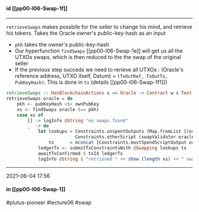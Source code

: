 #### id [[pp00-l06-Swap-1f]]
---
`retrieveSwaps` makes possbile for the seller to change his mind, and retrieve his tokens. Takes the Oracle owner's public-key-hash as an input
-   `pkh` takes the owner's public-key-hash
-   Our hyperfunction `findSwaps`  [[pp00-l06-Swap-1e]] will get us all the UTXOs swaps, which is then reduced to the the swap of the original seller
-   If the previous step succeds we need to rerieve all UTXOs : (Oracle's reference address, UTXO itself, Datum) = `(TxOutRef, TxOutTx, PubKeyHash)`. This is done in `tx` (details [[pp00-l06-Swap-1f1]])



```haskell
retrieveSwaps :: HasBlockchainActions s => Oracle -> Contract w s Text ()
retrieveSwaps oracle = do
    pkh <- pubKeyHash <$> ownPubKey
    xs <- findSwaps oracle (== pkh)
    case xs of
        [] -> logInfo @String "no swaps found"
        _  -> do
            let lookups = Constraints.unspentOutputs (Map.fromList [(oref, o) | (oref, o, _) <- xs]) <>
                          Constraints.otherScript (swapValidator oracle)
                tx      = mconcat [Constraints.mustSpendScriptOutput oref $ Redeemer $ PlutusTx.toData () | (oref, _, _) <- xs]
            ledgerTx <- submitTxConstraintsWith @Swapping lookups tx
            awaitTxConfirmed $ txId ledgerTx
            logInfo @String $ "retrieved " ++ show (length xs) ++ " swap(s)"
```

---
2021-06-04 17:56
#### in [[pp00-l06-Swap-1]]

#plutus-pioneer #lecture06 #swap 